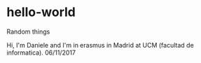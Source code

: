 # hello-world
Random things

Hi, I'm Daniele and I'm in erasmus in Madrid at UCM (facultad de informatica). 06/11/2017
 
